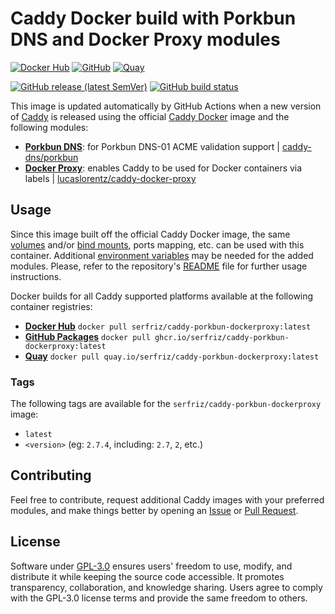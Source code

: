 # Caddy Docker build with Porkbun DNS and Docker Proxy modules

[![Docker Hub](https://img.shields.io/badge/Docker%20Hub%20-%20serfriz%2Fcaddy--porkbun--dockerproxy%20-%20%230db7ed?style=flat&logo=docker)](https://hub.docker.com/r/serfriz/caddy-porkbun-dockerproxy)
[![GitHub](https://img.shields.io/badge/GitHub%20-%20serfriz%2Fcaddy--porkbun--dockerproxy%20-%20%23333?style=flat&logo=github)](https://ghcr.io/serfriz/caddy-porkbun-dockerproxy)
[![Quay](https://img.shields.io/badge/Quay%20-%20serfriz%2Fcaddy--porkbun--dockerproxy%20-%20%23CC0000?style=flat&logo=redhat)](https://quay.io/serfriz/caddy-porkbun-dockerproxy)

[![GitHub release (latest SemVer)](https://img.shields.io/github/v/release/serfriz/caddy-custom-builds?label=Release)](https://github.com/serfriz/caddy-custom-builds/releases)
[![GitHub build status](https://img.shields.io/github/actions/workflow/status/serfriz/caddy-custom-builds/build.caddy-porkbun-dockerproxy.yml?label=Build)](https://github.com/serfriz/caddy-custom-builds/actions/workflows/build.caddy-porkbun-dockerproxy.yml)

This image is updated automatically by GitHub Actions when a new version of [Caddy](https://github.com/caddyserver/caddy) is released using the official [Caddy Docker](https://hub.docker.com/_/caddy) image and the following modules:
- [**Porkbun DNS**](https://github.com/serfriz/caddy-custom-builds?tab=readme-ov-file#dns-modules): for Porkbun DNS-01 ACME validation support | [caddy-dns/porkbun](https://github.com/caddy-dns/porkbun)
- [**Docker Proxy**](https://github.com/serfriz/caddy-custom-builds?tab=readme-ov-file#docker-proxy): enables Caddy to be used for Docker containers via labels | [lucaslorentz/caddy-docker-proxy](https://github.com/lucaslorentz/caddy-docker-proxy)

## Usage

Since this image built off the official Caddy Docker image, the same [volumes](https://docs.docker.com/storage/volumes/) and/or [bind mounts](https://docs.docker.com/storage/bind-mounts/), ports mapping, etc. can be used with this container. Additional [environment variables](https://caddyserver.com/docs/caddyfile/concepts#environment-variables) may be needed for the added modules. Please, refer to the repository's [README](https://github.com/serfriz/caddy-custom-builds?tab=readme-ov-file#container-creation) file for further usage instructions.

Docker builds for all Caddy supported platforms available at the following container registries:
- [**Docker Hub**](https://hub.docker.com/r/serfriz/caddy-porkbun-dockerproxy) `docker pull serfriz/caddy-porkbun-dockerproxy:latest`
- [**GitHub Packages**](https://ghcr.io/serfriz/caddy-porkbun-dockerproxy) `docker pull ghcr.io/serfriz/caddy-porkbun-dockerproxy:latest`
- [**Quay**](https://quay.io/serfriz/caddy-porkbun-dockerproxy) `docker pull quay.io/serfriz/caddy-porkbun-dockerproxy:latest`

### Tags

The following tags are available for the `serfriz/caddy-porkbun-dockerproxy` image:

- `latest`
- `<version>` (eg: `2.7.4`, including: `2.7`, `2`, etc.)

## Contributing

Feel free to contribute, request additional Caddy images with your preferred modules, and make things better by opening an [Issue](https://github.com/serfriz/caddy-custom-builds/issues) or [Pull Request](https://github.com/serfriz/caddy-custom-builds/pulls).

## License

Software under [GPL-3.0](https://github.com/serfriz/caddy-custom-builds/blob/main/LICENSE) ensures users' freedom to use, modify, and distribute it while keeping the source code accessible. It promotes transparency, collaboration, and knowledge sharing. Users agree to comply with the GPL-3.0 license terms and provide the same freedom to others.
